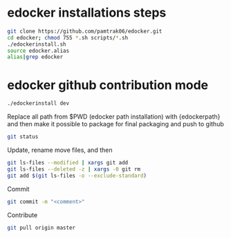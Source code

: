 # edocker installations steps
```bash
git clone https://github.com/pamtrak06/edocker.git
cd edocker; chmod 755 *.sh scripts/*.sh
./edockerinstall.sh
source edocker.alias
alias|grep edocker
```

# edocker github contribution mode
```bash
./edockerinstall dev
```
Replace all path from $PWD (edocker path installation) with {edockerpath} and then make it possible to package for final packaging and push to github

```bash
git status
```
Update, rename move files, and then

```bash
git ls-files --modified | xargs git add
git ls-files --deleted -z | xargs -0 git rm
git add $(git ls-files -o --exclude-standard)
```

Commit
```bash
git commit -m "<comment>"
```

Contribute

```bash
git pull origin master
```

